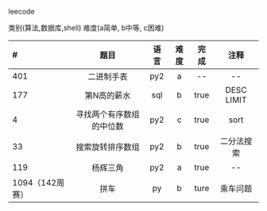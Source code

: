 leecode

类别(算法,数据库,shell)
难度(a简单, b中等, c困难)

|#|题目|语言|难度|完成|注释|
|:-|:-:|:-:|:-:|:-:|:-:|
|401|二进制手表|py2|a|--|--|
|177| 第N高的薪水|sql|b|true|DESC LIMIT|
|4| 寻找两个有序数组的中位数 |py2|c|true|sort|
|33| 搜索旋转排序数组 |py2|b|true|二分法搜索|
|119| 杨辉三角 |py2|a|true|--|
|1094（142周赛）| 拼车 |py|b|ture|乘车问题|



